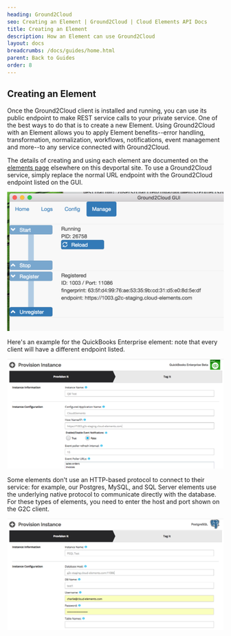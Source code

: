 ```yaml
---
heading: Ground2Cloud
seo: Creating an Element | Ground2Cloud | Cloud Elements API Docs
title: Creating an Element
description: How an Element can use Ground2Cloud
layout: docs
breadcrumbs: /docs/guides/home.html
parent: Back to Guides
order: 8
---
```


## Creating an Element

Once the Ground2Cloud client is installed and running, you can use its
public endpoint to make REST service calls to your private service. One
of the best ways to do that is to create a new Element. Using
Ground2Cloud with an Element allows you to apply Element benefits--error
handling, transformation, normalization, workflows, notifications, event
management and more--to any service connected with Ground2Cloud.

The details of creating and using each element are documented on the
[elements page](/docs/elements.html) elsewhere on this devportal site.
To use a Ground2Cloud service, simply replace the normal URL endpoint
with the Ground2Cloud endpoint listed on the GUI.

![Show Element](/assets/img/ground2cloud/g2c-gui-endpoint.png)

Here's an example for the QuickBooks Enterprise element: note that every
client will have a different endpoint listed.

![Creating an Element](/assets/img/ground2cloud/new-qb-element.png)

Some elements don't use an HTTP-based protocol to connect to their
service: for example, our Postgres, MySQL, and SQL Server elements use
the underlying native protocol to communicate directly with the
database. For these types of elements, you need to enter the host and
port shown on the G2C client.

![Creating a DB Element](/assets/img/ground2cloud/new-psql-element.png)
